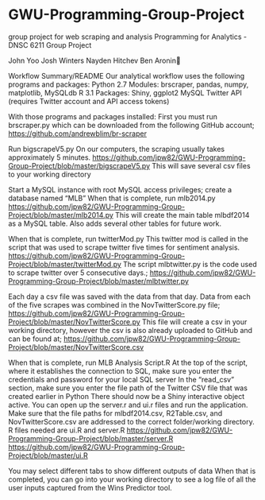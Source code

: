 GWU-Programming-Group-Project
=============================

group project for web scraping and analysis
Programming for Analytics - DNSC 6211
Group Project

John Yoo
Josh Winters
Nayden Hitchev
Ben Aronin


Workflow Summary/README
Our analytical workflow uses the following programs and packages:
Python 2.7
Modules: brscraper, pandas, numpy, matplotlib, MySQLdb
R 3.1
Packages: Shiny, ggplot2
MySQL
Twitter API (requires Twitter account and API access tokens)

With those programs and packages installed:
First you must run brscraper.py which can be downloaded from the following GitHub account;
https://github.com/andrewblim/br-scraper

Run bigscrapeV5.py
On our computers, the scraping usually takes approximately 5 minutes.
https://github.com/jpw82/GWU-Programming-Group-Project/blob/master/bigscrapeV5.py
This will save several csv files to your working directory

Start a MySQL instance with root MySQL access privileges; create a database named “MLB”
When that is complete, run mlb2014.py
https://github.com/jpw82/GWU-Programming-Group-Project/blob/master/mlb2014.py
This will create the main table mlbdf2014 as a MySQL table.
Also adds several other tables for future work.

When that is complete, run twitterMod.py
This twitter mod is called in the script that was used to scrape twitter five times for sentiment analysis.
https://github.com/jpw82/GWU-Programming-Group-Project/blob/master/twitterMod.py
The script mlbtwitter.py is the code used to scrape twitter over 5 consecutive days.;
https://github.com/jpw82/GWU-Programming-Group-Project/blob/master/mlbtwitter.py

Each day a csv file was saved with the data from that day.
Data from each of the five scrapes was combined in the NovTwitterScore.py file;
https://github.com/jpw82/GWU-Programming-Group-Project/blob/master/NovTwitterScore.py
This file will create a csv in your working directory, however the csv is also already uploaded to GitHub and can be found at;
https://github.com/jpw82/GWU-Programming-Group-Project/blob/master/NovTwitterScore.csv 

When that is complete, run MLB Analysis Script.R
At the top of the script, where it establishes the connection to SQL, make sure you enter the credentials and password for your local SQL server
In the “read_csv” section, make sure you enter the file path of the Twitter CSV file that was created earlier in Python
There should now be a Shiny interactive object active.  You can open up the server.r and ui.r files and run the application.
Make sure that the file paths for mlbdf2014.csv, R2Table.csv, and NovTwitterScore.csv are addressed to the correct folder/working directory.
R files needed are ui.R and server.R
https://github.com/jpw82/GWU-Programming-Group-Project/blob/master/server.R
https://github.com/jpw82/GWU-Programming-Group-Project/blob/master/ui.R

You may select different tabs to show different outputs of data
When that is completed, you can go into your working directory to see a log file of all the user inputs captured from the Wins Predictor tool.

